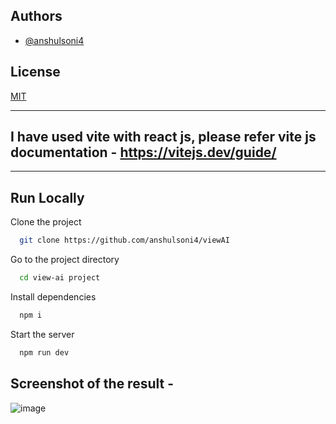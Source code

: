 
## Authors

- [@anshulsoni4](https://www.github.com/anshulsoni4)


## License

[MIT](https://choosealicense.com/licenses/mit/)


----
## I have used vite with react js, please refer vite js documentation - https://vitejs.dev/guide/ 
----

## Run Locally

Clone the project

```bash
  git clone https://github.com/anshulsoni4/viewAI
```

Go to the project directory

```bash
  cd view-ai project
```

Install dependencies

```bash
  npm i
```

Start the server

```bash
  npm run dev
```


## Screenshot of the result - 


![image](https://github.com/anshulsoni4/viewAI/assets/74638335/8047680f-bea5-4b22-a716-8718d24d10bf)


